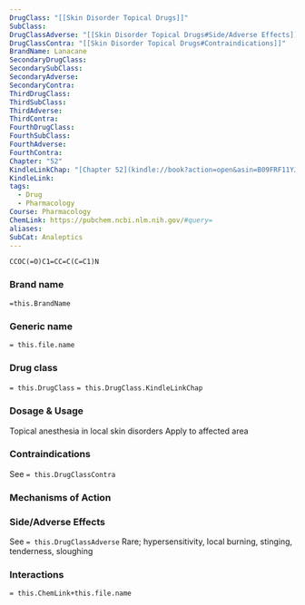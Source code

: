 ```yaml
---
DrugClass: "[[Skin Disorder Topical Drugs]]"
SubClass: 
DrugClassAdverse: "[[Skin Disorder Topical Drugs#Side/Adverse Effects]]"
DrugClassContra: "[[Skin Disorder Topical Drugs#Contraindications]]"
BrandName: Lanacane
SecondaryDrugClass: 
SecondarySubClass: 
SecondaryAdverse: 
SecondaryContra: 
ThirdDrugClass: 
ThirdSubClass: 
ThirdAdverse: 
ThirdContra: 
FourthDrugClass: 
FourthSubClass: 
FourthAdverse: 
FourthContra: 
Chapter: "52"
KindleLinkChap: "[Chapter 52](kindle://book?action=open&asin=B09FRF11YJ&location=31136)"
KindleLink: 
tags:
  - Drug
  - Pharmacology
Course: Pharmacology
ChemLink: https://pubchem.ncbi.nlm.nih.gov/#query=
aliases: 
SubCat: Analeptics
---
```

```smiles
CCOC(=O)C1=CC=C(C=C1)N
```

### Brand name
`=this.BrandName`

### Generic name
`= this.file.name`

### Drug class 
`= this.DrugClass`
	`= this.DrugClass.KindleLinkChap`

### Dosage & Usage
Topical anesthesia in local skin disorders
Apply to affected area

### Contraindications
See `= this.DrugClassContra`

### Mechanisms of Action


### Side/Adverse Effects
See `= this.DrugClassAdverse`
Rare; hypersensitivity, local burning, stinging, tenderness, sloughing

### Interactions

`= this.ChemLink+this.file.name`

